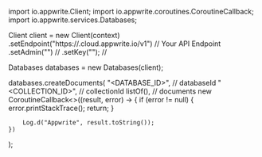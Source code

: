 import io.appwrite.Client;
import io.appwrite.coroutines.CoroutineCallback;
import io.appwrite.services.Databases;

Client client = new Client(context)
    .setEndpoint("https://<REGION>.cloud.appwrite.io/v1") // Your API Endpoint
    .setAdmin("") // 
    .setKey(""); // 

Databases databases = new Databases(client);

databases.createDocuments(
    "<DATABASE_ID>", // databaseId 
    "<COLLECTION_ID>", // collectionId 
    listOf(), // documents 
    new CoroutineCallback<>((result, error) -> {
        if (error != null) {
            error.printStackTrace();
            return;
        }

        Log.d("Appwrite", result.toString());
    })
);

